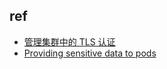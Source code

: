 

## ref
+ [管理集群中的 TLS 认证](https://kubernetes.io/zh/docs/tasks/tls/managing-tls-in-a-cluster/)
+ [Providing sensitive data to pods](https://docs.openshift.com/container-platform/4.1/nodes/pods/nodes-pods-secrets.html)